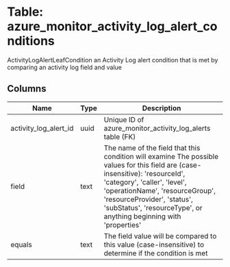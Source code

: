 
# Table: azure_monitor_activity_log_alert_conditions
ActivityLogAlertLeafCondition an Activity Log alert condition that is met by comparing an activity log field and value
## Columns
| Name        | Type           | Description  |
| ------------- | ------------- | -----  |
|activity_log_alert_id|uuid|Unique ID of azure_monitor_activity_log_alerts table (FK)|
|field|text|The name of the field that this condition will examine The possible values for this field are (case-insensitive): 'resourceId', 'category', 'caller', 'level', 'operationName', 'resourceGroup', 'resourceProvider', 'status', 'subStatus', 'resourceType', or anything beginning with 'properties'|
|equals|text|The field value will be compared to this value (case-insensitive) to determine if the condition is met|
